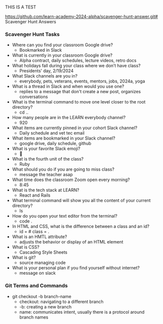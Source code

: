 THIS IS A TEST


https://github.com/learn-academy-2024-alpha/scavenger-hunt-answer.git# 
Scavenger Hunt Answers

### Scavenger Hunt Tasks

- Where can you find your classroom Google drive?
  - Bookmarked in Slack
- What is currently in your classroom Google drive?
  - Alpha contract, daily schedules, lecture videos, retro docs
- What holidays fall during your class where we don’t have class?
  - Presidents' day, 2/19/2024
- What Slack channels are you in?
  - everybody, pets, veterans, events, mentors, jobs, 2024a, yoga
- What is a thread in Slack and when would you use one?
  - replies to a message that don't create a new post, organizes conversations
- What is the terminal command to move one level closer to the root directory?
  - cd ..
- How many people are in the LEARN everybody channel?
  - 920
- What items are currently pinned in your cohort Slack channel?
  - Daily schedule and vet tec email
- What items are bookmarked in your Slack channel?
  - google drive, daily schedule, github
- What is your favorite Slack emoji?
  - 🫠
- What is the fourth unit of the class?
  - Ruby
- What should you do if you are going to miss class?
  - message the teacher asap
- What time does the classroom Zoom open every morning?
  - 8:45
- What is the tech stack at LEARN?
  - React and Rails
- What terminal command will show you all the content of your current    directory?
  - ls
- How do you open your text editor from the terminal?
  - code .
- In HTML and CSS, what is the difference between a class and an id?
  - id = # class = .
- What is an HMTL attribute?
  -  adjusts the behavior or display of an HTML element
- What is CSS?
  - Cascading Style Sheets
- What is git?
  - source managing code
- What is your personal plan if you find yourself without internet?
  - message on slack

### Git Terms and Commands

- git checkout -b branch-name
  - checkout: navigating to a different branch
  - -b: creating a new branch
  - name: communicates intent, usually there is a protocol around branch names
